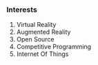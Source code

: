 ### Interests

 1. Virtual Reality
 2. Augmented Reality
 3. Open Source
 4. Competitive Programming
 5. Internet Of Things
